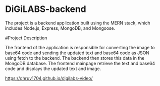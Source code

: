 # DiGiLABS-backend

The project is a backend application built using the MERN stack, which includes Node.js, Express, MongoDB, and Mongoose.

#Project Description

The frontend of the application is responsible for converting the image to base64 code and sending the updated text and base64 code as JSON using fetch to the backend. 
The backend then stores this data in the MongoDB database.
The frontend mainpage retrieve the text and base64 code and displays the updated text and image. 


https://dhruv1704.github.io/digilabs-video/
